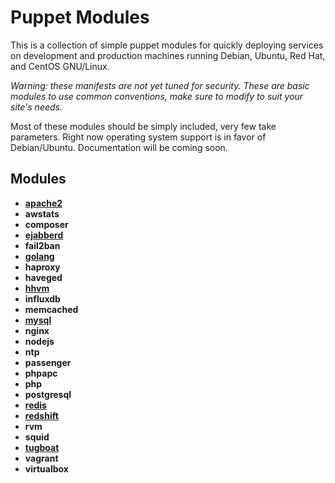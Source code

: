 # Puppet Modules
This is a collection of simple puppet modules for quickly deploying
services on development and production machines running Debian,
Ubuntu, Red Hat, and CentOS GNU/Linux.

*Warning: these manifests are not yet tuned for security. These are
 basic modules to use common conventions, make sure to modify to suit
 your site's needs.*

Most of these modules should be simply included, very few take
parameters. Right now operating system support is in favor of
Debian/Ubuntu. Documentation will be coming soon.

## Modules ##
* [__apache2__](modules/apache2/README.md)
* __awstats__
* __composer__
* [__ejabberd__](modules/ejabberd/README.md)
* __fail2ban__
* [__golang__](modules/golang/README.md)
* __haproxy__
* __haveged__
* [__hhvm__](modules/hhvm/README.md)
* __influxdb__
* __memcached__
* [__mysql__](modules/mysql/README.md)
* __nginx__
* __nodejs__
* __ntp__
* __passenger__
* __phpapc__
* __php__
* __postgresql__
* [__redis__](modules/redis/README.md)
* [__redshift__](modules/redshift/README.md)
* __rvm__
* __squid__
* [__tugboat__](modules/tugboat/README.md)
* __vagrant__
* __virtualbox__
